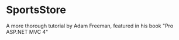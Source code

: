 SportsStore
===========

A more thorough tutorial by Adam Freeman, featured in his book "Pro ASP.NET MVC 4"
